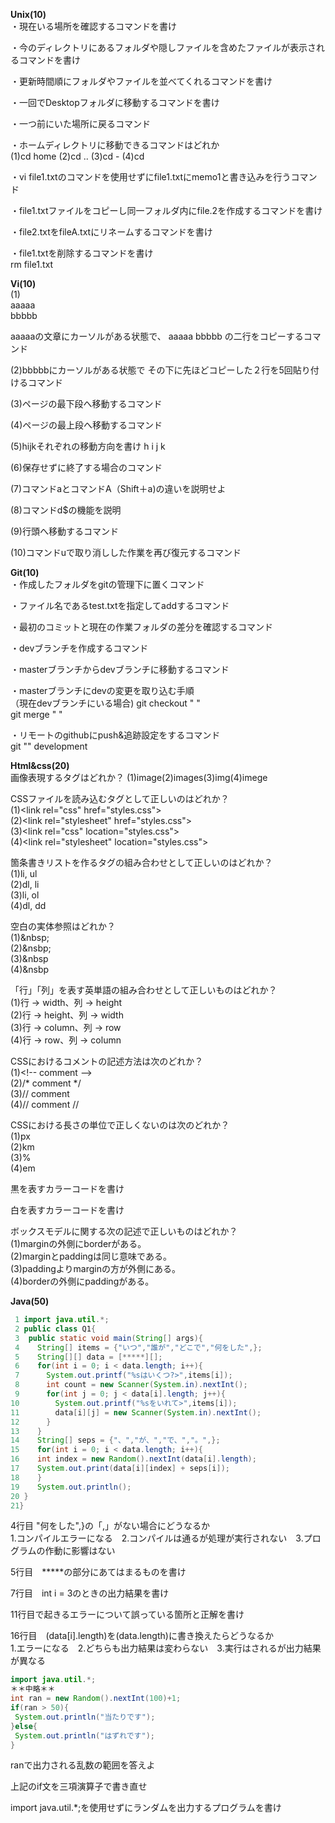 **Unix(10)**  
・現在いる場所を確認するコマンドを書け  

・今のディレクトリにあるフォルダや隠しファイルを含めたファイルが表示されるコマンドを書け  

・更新時間順にフォルダやファイルを並べてくれるコマンドを書け  

・一回でDesktopフォルダに移動するコマンドを書け  

・一つ前にいた場所に戻るコマンド  

・ホームディレクトリに移動できるコマンドはどれか  
(1)cd home (2)cd .. (3)cd - (4)cd  

・vi file1.txtのコマンドを使用せずにfile1.txtにmemo1と書き込みを行うコマンド  

・file1.txtファイルをコピーし同一フォルダ内にfile.2を作成するコマンドを書け  

・file2.txtをfileA.txtにリネームするコマンドを書け  

・file1.txtを削除するコマンドを書け  
rm file1.txt


**Vi(10)**  
(1)  
aaaaa  
bbbbb

aaaaaの文章にカーソルがある状態で、
aaaaa
bbbbb
の二行をコピーするコマンド

(2)bbbbbにカーソルがある状態で
その下に先ほどコピーした２行を5回貼り付けるコマンド

(3)ページの最下段へ移動するコマンド

(4)ページの最上段へ移動するコマンド

(5)hijkそれぞれの移動方向を書け
h
i
j
k

(6)保存せずに終了する場合のコマンド

(7)コマンドaとコマンドA（Shift＋a)の違いを説明せよ

(8)コマンドd$の機能を説明

(9)行頭へ移動するコマンド

(10)コマンドuで取り消しした作業を再び復元するコマンド

**Git(10)**  
・作成したフォルダをgitの管理下に置くコマンド  

・ファイル名であるtest.txtを指定してaddするコマンド  

・最初のコミットと現在の作業フォルダの差分を確認するコマンド  

・devブランチを作成するコマンド  

・masterブランチからdevブランチに移動するコマンド  

・masterブランチにdevの変更を取り込む手順  
（現在devブランチにいる場合)
git checkout " "  
git merge " "  

・リモートのgithubにpush&追跡設定をするコマンド  
git "" development  

**Html&css(20)**  
画像表現するタグはどれか？
(1)image(2)images(3)img(4)imege

CSSファイルを読み込むタグとして正しいのはどれか？  
(1)&lt;link rel="css" href="styles.css"&gt;  
(2)&lt;link rel="stylesheet" href="styles.css"&gt;  
(3)&lt;link rel="css" location="styles.css"&gt;  
(4)&lt;link rel="stylesheet" location="styles.css"&gt;  

箇条書きリストを作るタグの組み合わせとして正しいのはどれか？  
(1)li, ul  
(2)dl, li  
(3)li, ol  
(4)dl, dd  

空白の実体参照はどれか？  
(1)&amp;nbsp;  
(2)&nsbp;  
(3)&nbsp  
(4)&nsbp  

「行」「列」を表す英単語の組み合わせとして正しいものはどれか？  
(1)行 → width、列 → height  
(2)行 → height、列 → width  
(3)行 → column、列 → row  
(4)行 → row、列 → column  

CSSにおけるコメントの記述方法は次のどれか？  
(1)&lt;!-- comment --&gt;  
(2)/* comment */  
(3)// comment  
(4)// comment //  

CSSにおける長さの単位で正しくないのは次のどれか？  
(1)px  
(2)km  
(3)%  
(4)em  

黒を表すカラーコードを書け

白を表すカラーコードを書け

ボックスモデルに関する次の記述で正しいものはどれか？  
(1)marginの外側にborderがある。  
(2)marginとpaddingは同じ意味である。  
(3)paddingよりmarginの方が外側にある。  
(4)borderの外側にpaddingがある。  

**Java(50)**
```java
 1 import java.util.*;
 2 public class Q1{
 3  public static void main(String[] args){
 4    String[] items = {"いつ","誰が","どこで","何をした",};
 5    String[][] data = [*****][];
 6    for(int i = 0; i < data.length; i++){
 7      System.out.printf("%sはいくつ?>",items[i]);
 8      int count = new Scanner(System.in).nextInt();
 9      for(int j = 0; j < data[i].length; j++){
10        System.out.printf("%sをいれて>",items[i]);
11        data[i][j] = new Scanner(System.in).nextInt();
12      }
13    }
14    String[] seps = {"、","が、","で、","。",};
15    for(int i = 0; i < data.length; i++){
16    int index = new Random().nextInt(data[i].length);
17    System.out.print(data[i][index] + seps[i]);
18    }
19    System.out.println();
20 }
21}

```
4行目 "何をした",}の「,」がない場合にどうなるか  
1.コンパイルエラーになる　2.コンパイルは通るが処理が実行されない　3.プログラムの作動に影響はない

5行目　*****の部分にあてはまるものを書け

7行目　int i = 3のときの出力結果を書け

11行目で起きるエラーについて誤っている箇所と正解を書け

16行目　(data[i].length)を(data.length)に書き換えたらどうなるか  
1.エラーになる　2.どちらも出力結果は変わらない　3.実行はされるが出力結果が異なる

```java
import java.util.*;
＊＊中略＊＊
int ran = new Random().nextInt(100)+1; 
if(ran > 50){
 System.out.println("当たりです");
}else{
 System.out.println("はずれです");
}
```
ranで出力される乱数の範囲を答えよ  

上記のif文を三項演算子で書き直せ  

import java.util.*;を使用せずにランダムを出力するプログラムを書け  
